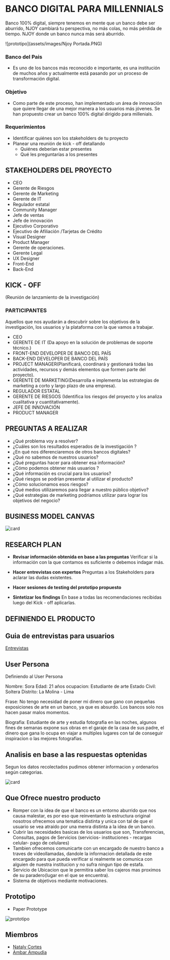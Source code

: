 # BANCO DIGITAL PARA MILLENNIALS
Banco 100% digital, siempre tenemos en mente que un banco debe ser aburrido, NJOY cambiará tu perspectiva, no más colas, no más pérdida de tiempo. NJOY donde un banco nunca más será aburrido.

![prototipo](assets/images/Njoy Portada.PNG)

### Banco del Pais
- Es uno de los bancos más reconocido e importante, es una institución de muchos años y actualmente está pasando por un proceso de transformación digital. 

### Objetivo 
- Como parte de este proceso, han implementado un área de innovación que quiere llegar de una mejor manera a los usuarios más jóvenes. Se han propuesto crear un banco 100% digital dirigido para millenials.

### Requerimientos
- Identificar quiénes son los stakeholders de tu proyecto
- Planear una reunión de kick - off detallando
    * Quiénes deberían estar presentes
    * Qué les preguntarías a los presentes 

## STAKEHOLDERS DEL PROYECTO

* CEO
* Gerente de Riesgos
* Gerente de Marketing
* Gerente de IT
* Regulador estatal
* Community Manager
* Jefe de ventas
* Jefe de innovación
* Ejecutivo Corporativo
* Ejecutivo de Afiliación /Tarjetas de Crédito
* Visual Designer
* Product Manager
* Gerente de operaciones.
* Gerente Legal
* UX Designer
* Front-End
* Back-End

## KICK - OFF
(Reunión de lanzamiento de la investigación)

### PARTICIPANTES

Aquellos que nos ayudarán a descubrir sobre los objetivos de la investigación, los usuarios y la plataforma con la que vamos a trabajar. 

* CEO 
* GERENTE DE IT (Da apoyo en la solución de problemas de soporte técnico.)
* FRONT-END DEVELOPER DE BANCO DEL PAÍS 
* BACK-END DEVELOPER DE BANCO DEL PAÍS
* PROJECT MANAGER(Planificará, coordinará y gestionará todas las actividades, recursos y demás elementos que formen parte del proyecto).
* GERENTE DE MARKETING(Desarrolla e implementa las estrategias de marketing a corto y largo plazo de una empresa).
* REGULADOR ESTATAL
* GERENTE DE RIESGOS (Identifica los riesgos del proyecto y los analiza cualitativa y cuantitativamente).
* JEFE DE INNOVACIÓN
* PRODUCT MANAGER

## PREGUNTAS A REALIZAR


* ¿Qué problema voy a resolver?
* ¿Cuáles son los resultados esperados de la investigación ?
* ¿En qué nos diferenciaremos de otros bancos digitales?
* ¿Qué no sabemos de nuestros usuarios?
* ¿Qué preguntas hacer para obtener esa información?
* ¿Cómo podemos obtener más usuarios ?
* ¿Qué información es crucial para los usuarios?
* ¿Qué riesgos se podrían presentar al utilizar el producto?
* ¿Cómo solucionamos esos riesgos?
* ¿Qué medios utilizaremos para llegar a nuestro público objetivo?
* ¿Qué estrategias de marketing podríamos utilizar para lograr los objetivos del negocio?

## BUSINESS MODEL CANVAS 
![card](assets/images/bmc.PNG)
## RESEARCH PLAN
* **Revisar información obtenida en base a las preguntas** 
	Verificar si la información con la que contamos es suficiente o debemos indagar más.

* **Hacer entrevistas con expertos**
        Preguntas a los Stakeholders para aclarar las dudas existentes.

* **Hacer sesiones de testing del prototipo propuesto**
        
* **Sintetizar los findings** 
        En base a todas las recomendaciones recibidas luego del Kick - off aplicarlas.

## DEFINIENDO EL PRODUCTO

## Guia de entrevistas para usuarios
[Entrevistas](https://docs.google.com/document/d/1xnwaWHZH0gIfjrft_np9M0B1JAwlszksYUuAp5mlVWo/edit?ts=5a99cd17#heading=h.mhocq9xmh2n8)

## User Persona
Definiendo al User Persona

Nombre: Sora
Edad: 21 años
ocupacion: Estudiante de arte
Estado Civil: Soltera
Distrito: La Molina - Lima

Frase: No tengo necesidad de poner mi dinero que gano con pequeñas exposiciones de arte en un banco, ya que es absurdo. Los bancos solo nos hacen pasar malos momentos.

Biografia: Estudiante de arte  y estudia fotografia en las noches, algunos fines de semanas expone sus obras en el garaje de la casa de sus padre, el dinero que gana lo ocupa en viajar a multiples lugares con tal de conseguir inspiracion o las mejores fotografias.

## Analisis en base a las respuestas optenidas
 Segun los datos recolectados pudimos obtener informacion y ordenarlos según categorias.
 
 ![card](assets/images/1.jpg)
 
## Que Ofrece nuestro producto
- Romper con la idea de que el banco es un entorno aburrido que nos causa malestar, es por eso que reinventanto la estructura original nosotros ofrecemos una tematica distinta y unica con tal de que el usuario se vea atraido por una menra distinta a la idea de un banco.
- Cubrir las necesidades basicas de los usuarios que son, Transferencias, Consultas, pagos de Servicios (servicios- instituciones - recargas celular- pago de celulares)
- Tambien ofrecemos comunicarte con un encargado de nuestro banco a traves de videollamadas, dandole la informacion detallada de este encargado para que pueda verificar si realmente se comunica con alguien de nuestra institucion y no sufra ningun tipo de estafa.
- Servicio de Ubicacion que le permitira saber los cajeros mas proximos de su paradero(lugar en el que se encuentra).
- Sistema de objetivos mediante motivaciones.

## Prototipo
- Paper Prototype

![prototipo](assets/images/prot.jpg)

## Miembros
- [Nataly Cortes](https://github.com/NatalyCortez)
- [Ambar Ampudia](https://github.com/ambar13)


